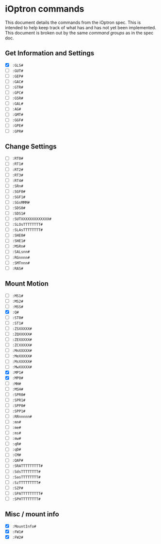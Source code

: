 # iOptron commands

This document details the commands from the iOptron spec. This is intended
to help keep track of what has and has not yet been implemented. This document
is broken out by the same *command groups* as in the spec doc.

## Get Information and Settings
- [x] `:GLS#`
- [ ] `:GUT#`
- [ ] `:GEP#`
- [ ] `:GAC#` 
- [ ] `:GTR#`
- [ ] `:GPC#`
- [ ] `:GSR#`
- [ ] `:GAL#`
- [ ] `:AG#`
- [ ] `:GMT#`
- [ ] `:GGF#`
- [ ] `:GPE#`
- [ ] `:GPR#`

## Change Settings
- [ ] `:RT0#`
- [ ] `:RT1#`
- [ ] `:RT2#`
- [ ] `:RT3#`
- [ ] `:RT4#`
- [ ] `:SRn#`
- [ ] `:SGF0#`
- [ ] `:SGF1#`
- [ ] `:SGsMMM#`
- [ ] `:SDS0#`
- [ ] `:SDS1#`
- [ ] `:SUTXXXXXXXXXXXXX#`
- [ ] `:SLOsTTTTTTTT#`
- [ ] `:SLAsTTTTTTTT#`
- [ ] `:SHE0#`
- [ ] `:SHE1#`
- [ ] `:MSRn#`
- [ ] `:SALsnn#`
- [ ] `:RGnnnn#`
- [ ] `:SMTnnn#`
- [ ] `:RAS#`

## Mount Motion
- [ ] `:MS1#`
- [ ] `:MS2#`
- [ ] `:MSS#`
- [X] `:Q#`
- [ ] `:ST0#`
- [ ] `:ST1#`
- [ ] `:ZSXXXXX#`
- [ ] `:ZQXXXXX#`
- [ ] `:ZEXXXXX#`
- [ ] `:ZCXXXXX#`
- [ ] `:MnXXXXX#`
- [ ] `:MeXXXXX#`
- [ ] `:MsXXXXX#`
- [ ] `:MwXXXXX#`
- [x] `:MP1#`
- [x] `:MP0#`
- [ ] `:MH#`
- [ ] `:MSH#`
- [ ] `:SPR0#`
- [ ] `:SPR1#`
- [ ] `:SPP0#`
- [ ] `:SPP1#`
- [ ] `:RRnnnnn#`
- [ ] `:mn#`
- [ ] `:me#`
- [ ] `:ms#`
- [ ] `:mw#`
- [ ] `:qR#`
- [ ] `:qD#`
- [ ] `:CM#`
- [ ] `:QAP#`
- [ ] `:SRATTTTTTTTT#`
- [ ] `:SdsTTTTTTTT#`
- [ ] `:SasTTTTTTTT#`
- [ ] `:SzTTTTTTTTT#`
- [ ] `:SZP#`
- [ ] `:SPATTTTTTTTT#`
- [ ] `:SPHTTTTTTTT#`

## Misc / mount info
- [x] `:MountInfo#`
- [x] `:FW1#`
- [x] `:FW2#`